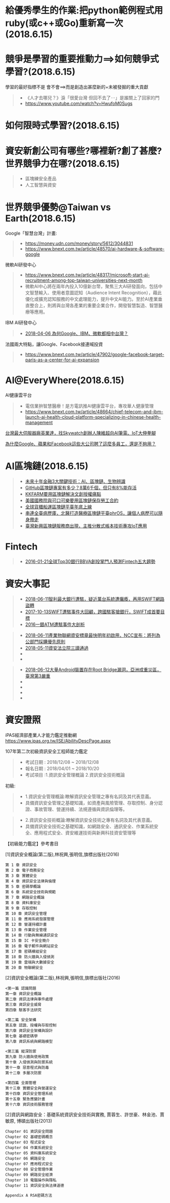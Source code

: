 # 給優秀學生的作業:把python範例程式用ruby(或c++或Go)重新寫一次(2018.6.15)

# 競爭是學習的重要推動力==>如何競爭式學習?(2018.6.15)

學習的最好指標不是  會不會==>而是創造出甚麼新的+未被發掘的重大貢獻

>* 《人才去哪兒？》淚「很愛台灣 但回不去了⋯」是誰關上了回家的門
>* https://www.youtube.com/watch?v=HwufoM0Sugs

# 如何限時式學習?(2018.6.15)

# 資安新創公司有哪些?哪裡新?創了甚麼?世界競爭力在哪?(2018.6.15)

>* 區塊練安全產品
>* 人工智慧與資安


# 世界競爭優勢@Taiwan vs Earth(2018.6.15)

Google「智慧台灣」計畫:
>* https://money.udn.com/money/story/5612/3044831
>* https://www.bnext.com.tw/article/48570/ai-hardware-&-software-google

微軟AI研發中心
>* https://www.bnext.com.tw/article/48317/microsoft-start-ai-recruitment-among-top-taiwan-universities-next-month
>* 微軟AI中心將在兩年內投入10億新台幣，聚焦三大AI研發面向，包括中文智慧輸入、使用者意圖認知（Audience Intent Recognition），藉此優化或擴充認知服務的中文處理能力，提升中文AI能力。至於AI產業垂直整合上，則將與台灣各產業的重要企業合作，開發智慧製造、智慧醫療等應用。

IBM AI研發中心
>* [2018-04-06 為何Google、IBM、微軟都相中台灣？](https://udndata.com/ndapp/udntag/finance/Article?origid=3072239)

法國兩大特點，讓Google、Facebook接連喊投資
>* https://www.bnext.com.tw/article/47902/google-facebook-target-paris-as-a-center-for-ai-expansion

# AI@EveryWhere(2018.6.15)

AI健康雲平台
>* 電信業拚智慧醫療！是方電訊推AI健康雲平台，專攻華人健康管理
>* https://www.bnext.com.tw/article/48664/chief-telecom-and-ibm-launch-ai-health-cloud-platform-specializing-in-chinese-health-management


[台灣最大伺服器廠英業達，找Skywatch創辦人陳維超向AI筆電、IoT大伸拳腳](https://www.bnext.com.tw/article/49527/server-inventec-ai-deeplearning-skywatch-nvidia-datacenter)

[為什麼Google、蘋果和Facebook這些大公司聘了這麼多員工，還是不夠用？](https://www.bnext.com.tw/article/49137/why-do-tech-companies-have-so-many-employees)

# AI區塊鏈(2018.6.15)
>* [未來十年金融3大關鍵技術：AI、區塊鏈、生物辨識](https://www.ithome.com.tw/people/109305)
>* [GitHub區塊鏈專案有多少？8萬6千個，但只有8%能存活](https://www.ithome.com.tw/news/118209)
>* [KKFARM要用區塊鏈解決文創授權痛點](https://www.ithome.com.tw/news/123098)
>* [美國國務院與可口可樂要用區塊鏈保存勞工合約](https://www.ithome.com.tw/news/123118)
>* [全球貨櫃船運區塊鏈平臺年底上線](https://www.ithome.com.tw/news/123105)
>* [串連全臺病歷庫，北醫打造醫療區塊鏈平臺phrOS，讓個人病歷可以隨身帶走](https://www.ithome.com.tw/news/118313)
>* [臺灣新興區塊鏈服務商出現，主推分散式帳本技術專攻IoT應用](https://www.ithome.com.tw/news/123096)


# Fintech

>* [2016-01-21全球Top30銀行BBVA創投掌門人預測Fintech五大趨勢](https://www.ithome.com.tw/news/103408)

# 資安大事記

>* [2018-06-11智利最大銀行遭駭，疑近萬台系統遭癱瘓，再用SWIFT網路盜轉](https://www.ithome.com.tw/news/123770)
>* [2017-10-13SWIFT遭駭事件大回顧，跨國駭客搶銀行，SWIFT成首要目標](https://www.ithome.com.tw/news/117385)
>* [2016一銀ATM遭駭事件大剖析](https://www.ithome.com.tw/article/107291?page=1)


>* [2018-06-11產業物聯網資安標章最快明年初啟用，NCC宣布：將列為公部門採購優先原則](https://www.ithome.com.tw/news/123787)
>* [2018-05-11資安法立院三讀通過](https://www.ithome.com.tw/article/123364)
>* []()
>* []()

>* [2018-06-12大量Android裝置存在Root Bridge漏洞，亞洲成重災區，臺灣第3嚴重](https://www.ithome.com.tw/news/123823)
>* []()
>* []()
>* []()
>* []()

# 資安證照

iPAS經濟部產業人才能力鑑定推動網 https://www.ipas.org.tw/ISE/AbilityDescPage.aspx

107年第二次初級資訊安全工程師能力鑑定
>* 考試日期 : 2018/12/08 ~ 2018/12/08 
>* 報名日期 : 2018/04/01 ~ 2018/10/20 
>* 考試項目 :1.資訊安全管理概論 2.資訊安全技術概論

初級:
>* 1.資訊安全管理概論:瞭解資訊安全管理之專有名詞及其代表意義。
>* 具備資訊安全管理之基礎知識，如資產與風險管理、存取控制、身分認證、事故管理、營運持續、法規遵循與資訊倫理等。

>* 2.資訊安全技術概論:瞭解資訊安全技術之專有名詞及其代表意義。
>* 具備資訊安全技術之基礎知識，如網路安全、通訊安全、作業系統安全、應用程式安全、資安維運技術與新興科技資安管理等

【初級能力鑑定】參考書目

[1]資訊安全概論(第二版),林祝興,張明信,旗標出版社(2016)
```
第 1 章 資訊安全
第 2 章 電子商務安全
第 3 章 實體安全
第 4 章 資訊安全法律與倫理
第 5 章 密碼學概論
第 6 章 系統安全技術與規範
第 7 章 網路安全概論
第 8 章 資料庫安全
第 9 章 存取控制
第 10 章 資訊安全管理
第 11 章 應用系統發展管理
第 12 章 營運持續計畫
第 13 章 作業安全管理
第 14 章 行動與無線通訊安全
第 15 章 IC 卡安全簡介
第 16 章 電子郵件與網站安全
第 17 章 密碼模組安全
第 18 章 防火牆與入侵偵測
第 19 章 雲端與大數據安全
第 20 章 物聯網安全 
```

[2]資訊安全概論(第二版),林祝興,張明信,旗標出版社(2016)
```
<第一篇 認識問題
第一章 資訊安全概論
第二章 資訊法律與事件處理
第三章 資訊安全威脅
第四章 駭客手法研究

<第二篇 安全架構
第五章 認證、授權與存取控制
第六章 資訊安全架構與設計
第七章 基礎密碼學
第八章 資訊系統與網路模型

<第三篇 縱深防禦
第九章 防火牆與使用政策
第十章 入侵偵測與防禦系統
第十一章 惡意程式與防毒
第十二章 多層次防禦

<第四篇 全面管裡
第十三章 實體安全與營運安全
第十四章 資訊安全管理系統
第十五章 緊急應變計畫
第十六章 資訊技術服務管理
```

[2]資訊與網路安全：基礎系統資訊安全技術與實務, 賈蓉生、許世豪、林金池、賈敏原, 博碩出版社(2013)
```
Chapter 01 資訊安全問題 
Chapter 02 基礎密碼概念 
Chapter 03 程式安全 
Chapter 04 作業系統安全 
Chapter 05 資料庫系統安全 
Chapter 06 網路安全 
Chapter 07 應用程式安全 
Chapter 08 安全管理作業 
Chapter 09 網路安全經濟 
Chapter 10 電腦操作與隱私 
Chapter 11 資訊安全與法律道德

Appendix A RSA密碼方法 

```
